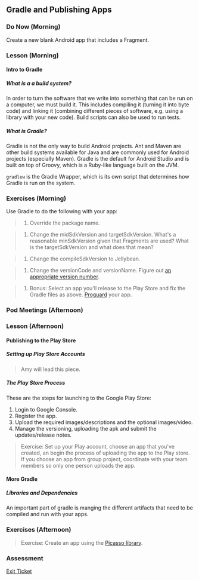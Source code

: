 ## Gradle and Publishing Apps

### Do Now (Morning)

Create a new blank Android app that includes a Fragment.

### Lesson (Morning)

#### Intro to Gradle

##### What is a a build system?

In order to turn the software that we write into something that can be run on a computer, we must build it. This includes compiling it (turning it into byte code) and linking it (combining different pieces of software, e.g. using a library with your new code). Build scripts can also be used to run tests.

##### What is Gradle?

Gradle is not the only way to build Android projects. Ant and Maven are other build systems available for Java and are commonly used for Android projects (especially Maven). Gradle is the default for Android Studio and is built on top of Groovy, which is a Ruby-like language built on the JVM.

`gradlew` is the Gradle Wrapper, which is its own script that determines how Gradle is run on the system.

### Exercises (Morning)

Use Gradle to do the following with your app:

> 1. Override the package name.

> 1. Change the midSdkVersion and targetSdkVersion. What's a reasonable minSdkVersion given that Fragments are used? What is the targetSdkVersion and what does that mean?

> 1. Change the compileSdkVersion to Jellybean.

> 1. Change the versionCode and versionName. Figure out [an appropriate version number](https://en.wikipedia.org/wiki/Point_release).

> 1. Bonus: Select an app you'll release to the Play Store and fix the Gradle files as above. [Proguard](http://developer.android.com/tools/help/proguard.html) your app.

### Pod Meetings (Afternoon)

### Lesson (Afternoon)

#### Publishing to the Play Store

##### Setting up Play Store Accounts

> Amy will lead this piece.

##### The Play Store Process

These are the steps for launching to the Google Play Store:

1. Login to Google Console.
1. Register the app.
1. Upload the required images/descriptions and the optional images/video.
1. Manage the versioning, uploading the apk and submit the updates/release notes.

> Exercise: Set up your Play account, choose an app that you've created, an begin the process of uploading the app to the Play store. If you choose an app from group project, coordinate with your team members so only one person uploads the app.

#### More Gradle

##### Libraries and Dependencies

An important part of gradle is manging the different artifacts that need to be compiled and run with your apps.

### Exercises (Afternoon)

> Exercise: Create an app using the [Picasso library](https://github.com/square/picasso).

### Assessment

[Exit Ticket](https://docs.google.com/a/c4q.nyc/forms/d/1a-gfjjsn35N-C6wrQU9y02vHoYLFaEfjUgD7J91n3rM/viewform)
